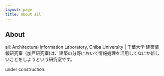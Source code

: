 ```yaml
---
layout: page
title: About ail
---
```


## About
ail: Architectural Information Laboratory, Chiba University | 千葉大学 建築情報研究室（加戸研究室)は、建築の分野において情報処理を活用してなにか新しいことをしようという研究室です。

under construction.